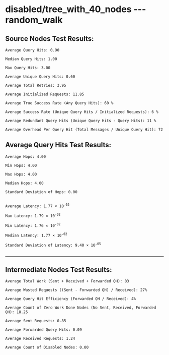 # disabled/tree_with_40_nodes --- random_walk
## Source Nodes Test Results:
	Average Query Hits: 0.90

	Median Query Hits: 1.00

	Max Query Hits: 3.00

	Average Unique Query Hits: 0.60

	Average Total Retries: 3.95

	Average Initialized Requests: 11.85

	Average True Success Rate (Any Query Hits): 60 %

	Average Success Rate (Unique Query Hits / Initialized Requests): 6 %

	Average Redundant Query Hits (Unique Query Hits - Query Hits): 11 %

	Average Overhead Per Query Hit (Total Messages / Unique Query Hit): 72



## Average Query Hits Test Results:
<pre><code>Average Hops: 4.00

Min Hops: 4.00

Max Hops: 4.00

Median Hops: 4.00

Standard Deviation of Hops: 0.00


Average Latency: 1.77 × 10<sup>-02</sup>

Max Latency: 1.79 × 10<sup>-02</sup>

Min Latency: 1.76 × 10<sup>-02</sup>

Median Latency: 1.77 × 10<sup>-02</sup>

Standard Deviation of Latency: 9.40 × 10<sup>-05</sup>

</code></pre>

---------------------------------------------
## Intermediate Nodes Test Results:

	Average Total Work (Sent + Received + Forwarded QH): 83

	Average Wasted Requests ((Sent - Forwarded QH) / Received): 27%

	Average Query Hit Efficiency (Forwarded QH / Received): 4%

	Average Count of Zero Work Done Nodes (No Sent, Received, Forwarded QH): 18.25

	Average Sent Requests: 0.85

	Average Forwarded Query Hits: 0.09

	Average Received Requests: 1.24

	Average Count of Disabled Nodes: 0.00

